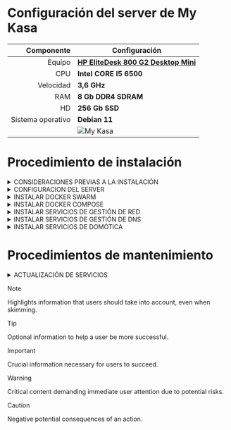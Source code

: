 # Configuración del server de My Kasa

| Componente| Configuración |
|----------:|---------------|
|Equipo|**[HP EliteDesk 800 G2 Desktop Mini](https://www.amazon.es/gp/product/B081TB2SZ1)**|
|CPU|**Intel CORE I5 6500**|
|Velocidad|**3,6 GHz**|
|RAM|**8 Gb DDR4 SDRAM**|
|HD|**256 Gb SSD**|
|Sistema operativo|**Debian 11**|
||![My Kasa](https://m.media-amazon.com/images/I/41Ndmxy0BpL._AC_SL1002_.jpg)|

# Procedimiento de instalación

<details>
<summary>CONSIDERACIONES PREVIAS A LA INSTALACIÓN</summary>

He decidido seguir las siguientes premisas en la instalación para mantenerla normalizada y ordenadita:

- La IP del server es la 192.168.1.254, y el rango de IP's disponibles para DHCP  192.168.1.11/253
- El dominio local es *.home*
- El dominio público es *.mykasa.mooo.com* (facilitado por [FreeDNS](http://freedns.afraid.org/subdomain/))
- Para cada servicio instalado, se crea una subcarpeta en la capeta */docker* (en la raiz del server)
- Para cada servicio instalado, se crea una regla de backup en **Duplicati**, que creará copias de seguridad en periódicas según cada caso
> [!NOTE]
> Ya iré poniendo cosillas para completar la guia...
    
</details>

<details>
<summary>CONFIGURACION DEL SERVER</summary>

### INSTALAR NET-TOOLS
   (Necesario para disponer p.e. de *ifconfig*)
1. Instalar el paquete:
```plain
sudo apt-get install net-tools
```
2. Crear enlace simbólico para que esté siempre disponible:
```plain
sudo ln -s /sbin/ifconfig /usr/bin/ifconfig
```
### CONEXIÓN SSH CERTIFICADA

1. Instalar SSH en servidor:
```plain 
sudo apt install ssh
```
2. Generar clave SSH con PuTTYgen
3. Guardar claves pública y privada en el cliente en la ruta *%USERPROFILE%\.ssh*
4. Copiar key en el servidor en el archivo *$HOME/.ssh/authorized_keys*
5. Activar directivas SSH en el servidor (editar el archivo */etc/ssh/sshd_config*):

*RSAAuthentication yes
PubkeyAuthentication yes
AuthorizedKeysFile                    %h/.ssh/authorized_keys
PassworAuthentication no (esto es para deshabilitar el acceso al servidor con contraseña)*

6. Revisar permisos SSH:
```plain
https://eltallerdelbit.com/server-refused-our-key/#solucion_permisos
```
8. Reiniciar servicio SSH:
```plain 
sudo systemctl restart ssh
```

### ACTIVAR/DESACTIVAR ENTORNO GRÁFICO

1. Averiguar qué entorno gráfico tenemos:
```plain 
ls /usr/bin/*session
```
2. Deshabilitarlo (p.e. Gnome)
```plain
sudo systemctl disable gdm3
```
3. Arrancarlo (p.e. Gnome)
```plain 
sudo systemctl start gdm3
```

### INSTALAR SAMBA

1. Actualizar Linux
```plain sudo apt update
sudo apt upgrade
```
2. Instalar Samba Server
```plain
sudo apt install samba -y
```
3. Habilitar Samba en inicio del sistema
```plain
sudo systemctl enable smbd
```
4. Reiniciar Samba y comprobar status
```plain
sudo systemctl restart smbd
```
```plain
sudo systemctl status smbd
```
5. Añadir al archivo */etc/samba/smb.conf* los volúmenes a compartir (pueden ser varios), por ejemplo:

*[COMIC]*

*comment = Comic*

*path = /COMIC*

*writeable = yes*

*browsable = yes*

*public = no*

*force create mode = 774      # permisos por defecto cuando se crean ficheros*

*force directory mode = 774   # permisos por defecto cuando se crean carpetas*

*valid users = kike, root*

También habrá que modificar la sección *[homes]*, si es que queremos cambiar los permisos de la carpeta de usuario (accesible dependiendo del usuario que se conecte)

6. Declarar usuario/os en Samba
```plain
sudo smbpasswd -a kike
```
```plain
sudo smbpasswd -a root
```
7. Reiniciar Samba
```plain
sudo systemctl restart smbd
```
8. Validar smb.conf
```plain
testparm
```

### DESHABILITAR MODO HIBERNACIÓN
(Necesario para que el server esté funcionando 24/7)

1. Deshabilitar
```plain
sudo systemctl mask sleep.target suspend.target hibernate.target hybrid-sleep.target
```
2. Para ver los efectos:
```plain
sudo systemctl status [targets]
```
3. Por si en algún momento queremos volver a habilitarlo:
```plain
sudo systemctl unmask sleep.target suspend.target hibernate.target hybrid-sleep.target
```

### ESTABLECER IP ESTÁTICA

1. Editar archivo de interfaces:
```plain 
sudo nano /etc/network/interfaces
``` 
2. Actualizarlo según el siguiente contenido:
   
*# The primary network interface*

*allow-hotplug eno1*

*iface eno1 inet static*

*address 192.168.1.254*

*netmask 255.255.255.0*

*network 192.168.1.0*

*gateway 192.168.1.1*

3. Aplicar cambios:
```plain
sudo ifdown eno1 (instalar ifupdown2)
```
```plain
sudo ifup eno1
```
### CONFIGURAR SERVIDOR DNS

1. Editar el archivo resolv.conf:
```plain
sudo nano /etc/resolv.conf
```
```
nameserver: 127.0.0.1
nameserver 192.168.1.254
nameserver 8.8.8.8
nameserver 8.8.4.4
```
2. Aplicar cambios:
```plain
sudo ifdown eno1 (instalar ifupdown2)
```
```plain 
sudo ifup eno1
```

### MONTAR UNIDAD NTFS

1. Instalar ntfs-3g (Necesario para montar unidades Windows ntfs)
```plain
sudo apt-get install ntfs-3g
```
2. Ver nombre dispositivos
```plain 
sudo fdisk -l
```
3. Montar unidad en carpeta
```plain 
sudo mount /dev/nombredispositivo carpetaenlaquemontarlo
```

### MONTAR UNIDAD EXFAT

1. Instalar ntfs-3g (Necesario para montar unidades Windows ntfs)
```plain 
sudo apt-get install fuse exfat-fuse exfat-utils
```
2. Ver nombre dispositivos
```plain 
sudo fdisk -l
```
3. Montar unidad en carpeta
```plain 
sudo mount -t exfat /dev/nombredispositivo carpetaenlaquemontarlo
```

### MONTAR UNIDAD NTFS AUTOMATICAMENTE (Y QUE ESTÉ DISPONBLE AL REINICIAR)

(ver [Montar particiones al iniciar Linux](https://vivaelsoftwarelibre.com/montar-particiones-al-iniciar-linux-automaticamente/)

1. Ver nombre dispositivos
```plain 
sudo fdisk -l
```
```plain 
dh -h
```
2. Ver UUID del dispositivos
```plain 
sudo blkid
```
3. Editar fstab
```plain 
sudo nano /etc/fstab
```
```plain 
UUID=iddeldispositivo carpetaenlaquemontarlo ntfs-3g defaults 0 0
```
</details>

<details>
<summary>INSTALAR DOCKER SWARM</summary>

Instalo con el método del script, que es el más sencillo.

Para más información, ver [Install Docker Engine on Debian](https://docs.docker.com/engine/install/debian/).

1. Actualizar Linux:
```plain 
sudo apt update
```
```plain 
sudo apt upgrade
```
5. Instalar paquetes para permitir que apt use un repositorio sobre HTTPS:
```plain 
sudo apt-get install apt-transport-https ca-certificates curl gnupg lsb-release
```
6. Descargar el script de instalación proporcionado por Docker y ejecutarlo:
```plain 
curl -fsSL https://get.docker.com -o get-docker.sh
```
```plain 
sh get-docker.sh
```
7. Crear el grupo docker, agregar nuestro usuario y activar los cambios en el grupo:
```plain 
sudo groupadd docker
```
```plain
sudo usermod -aG docker ${USER}
```
```plain 
newgrp docker
```
8. Crear el directorio docker y darle permisos (es posible que se haya creado la carpeta automáticamente, pero que los permisos no sean los correctos...):
```plain 
sudo mkdir /docker
```
```plain
sudo chown root:docker /docker
```
```plain
sudo chmod 774 /docker
```
9. Configurar para que el servicio Docker se active automáticamente al reiniciar el equipo:
```plain 
sudo systemctl enable docker.service
```
```plain
sudo systemctl enable containerd.service
```
10. REINICIAR el equipo
    
11. Activar Docker swarm:
```plain
docker swarm init
```
</details>

<details>
<summary>INSTALAR DOCKER COMPOSE</summary>

1. Instalar el paquete:
```plain 
sudo apt-get install docker-compose
```
</details>

<details>
<summary>INSTALAR SERVICIOS DE GESTIÓN DE RED</summary>

Los servicios que queremos instalar son los siguientes:

  - **[Traefik](https://doc.traefik.io/traefik/)**: Proxy inverso y balanceador de carga
  - **[Portainer](https://www.portainer.io)**: Interfaz Web para manejo de Docker
  - **Whoami**: De momento no sé si me es util o no...

1. Crear las ruta de las configuraciones Docker en el server:
```plain 
mkdir -p /docker/{portainer/{config},traefik/{config,letsencrypt}}
```
2.  Descargar el archivo de configuración de Traefik [red/traefik.yaml](red/traefik.yaml) en */docker/traefik/config*
```plain 
wget https://raw.githubusercontent.com/EnriqueBesuman/Docker-Swarm-Config/master/gestion-red/traefik.yaml
```
3. Crear el archivo *acme.json* para almacenar certificados y *traefik.log* para los log y darles los permisos adecuados (imprescindible permiso 600 a acme.json para evitar error en el despliegue):
```plain
touch /docker/traefik/{traefik.log,letsencrypt/acme.json}
```
```plain
chmod 600 /docker/traefik/letsencrypt/acme.json
```
4. Crear una red para que todos los servicios Docker que necesiten de Traefik, se conecten a ella.
> [!NOTE]
> Tenemos pendiente hacer pruebas con la red privada...
```plain 
docker network create --driver=overlay --attachable traefik-network
```
5. Descargar y ejecutar el stack (al que llamaremos *gestion-red*) de instalación [red/docker-compose.yaml](red/docker-compose-gestion.yaml). A partir de aquí, usaremos Portainer para desplegar:

```plain
docker stack deploy -c docker-compose.yaml gestion-red
```
6. Incluir DNS de nuestros servicios en el fichero host del server (El fichero host en Linux está en */etc/hosts/*)
```plain
> [!NOTE]
> ¿Ponemos la DNS pública para servicios abiertos, o mantenemos DNS independientes para la web y para la intranet?
192.168.1.254	portainer.home
192.168.1.254	traefik.home
192.168.1.254	whoami.home
192.168.1.254	pihole.home
```
7. Si todo ha ido bien, los servicios estarán disponibles en las siguientes URL:
- Traefik
```plain
https://traefik.home/local/dashboard/
```
- Portainer
```plain
https://portainer.home/
```
- Pihole
```plain
https://pihole.home/admin
```
- Whoami
```plain
https://whoami.home
```
</details>

<details>
<summary>INSTALAR SERVICIOS DE GESTIÓN DE DNS</summary>

> [!IMPORTANT]
> Mi gestor de DCHP sigue siendo el router, no Pi-Hole... :poop: 

Los servicios que queremos instalar son los siguientes:

  - **[Pi-Hole](https://pi-hole.net/)**: Servidor de DNS y DHCP, y bloqueador de anuncios

1. Crear en Portainer un secret pihole_pwd para la contraseña de Pihole
   
3. Crear en Portainer un nuevo stack con el yaml [dns/docker-compose-pihole.yaml](dns/docker-compose-pihole.yaml) y desplegarlo
</details>

<details>
<summary>INSTALAR SERVICIOS DE DOMÓTICA</summary>
    
> [!CAUTION]
> En construcción...:-)
    
Los servicios que queremos instalar son los siguientes:

  - **[Home Assistant](https://doc.traefik.io/traefik/)**: Plataforma de software libre de gestión de domótica por antonomasia
  - **[mqtt]()**: I
  - **[Zigbee2mqtt]()**:
  - **[Frigate]()**:
  - **[nut-upsd]()**:
  - **[Visual Code]()**: 

1. Crear una red overlay llamada traefix. Todos los servicios Docker que necesiten de Traefik, deberán conectarse a esta red.
```plain 
docker network create --driver=overlay --attachable traefik
```
</details>

# Procedimientos de mantenimiento

<details>
<summary>ACTUALIZACIÓN DE SERVICIOS</summary>
    
> [!CAUTION]    
> En construcción...:-)

https://blog.foureight84.com/swarm-your-pihole/

</details>



<!-- Esto es un comentario -->

> [!NOTE]
> Highlights information that users should take into account, even when skimming.

> [!TIP]
> Optional information to help a user be more successful.

> [!IMPORTANT]
> Crucial information necessary for users to succeed.

> [!WARNING]
> Critical content demanding immediate user attention due to potential risks.

> [!CAUTION]
> Negative potential consequences of an action.


